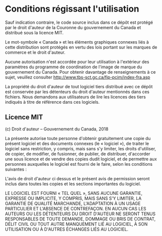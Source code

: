 # Conditions régissant l'utilisation #

Sauf indication contraire, le code source inclus dans ce dépôt est protégé par le droit d'auteur de la
Couronne du gouvernement du Canada et distribué sous la licence MIT.

Le mot-symbole « Canada » et les éléments graphiques connexes liés à cette distribution sont
protégés en vertu des lois portant sur les marques de commerce et le droit d'auteur.

Aucune autorisation n'est accordée pour leur utilisation à l'extérieur des paramètres du
programme de coordination de l'image de marque du gouvernement du Canada. Pour obtenir
davantage de renseignements à ce sujet, veuillez consulter
http://www.tbs-sct.gc.ca/fip-pcim/index-fra.asp

La propriété du droit d'auteur de tout logiciel tiers distribué avec ce dépôt est conservée par les
détenteurs du droit d'auteur mentionnés dans ces fichiers. Nous demandons aux utilisateurs de lire
les licences des tiers indiqués à titre de référence dans ces logiciels.


## Licence MIT ##

(c) Droit d'auteur – Gouvernement du Canada, 2018

La présente autorise toute personne d'obtenir gratuitement une copie du présent logiciel et des
documents connexes (le « logiciel »), de traiter le logiciel sans restriction, y compris, mais sans
s'y limiter, les droits d'utiliser, de copier, de modifier, de fusionner, de publier, de distribuer,
d'accorder une sous licence et de vendre des copies dudit logiciel, et de permettre aux personnes
auxquelles le logiciel est fourni de le faire, selon les conditions suivantes :

L'avis de droit d'auteur ci dessus et le présent avis de permission seront inclus dans toutes les copies
et les sections importantes du logiciel.

LE LOGICIEL EST FOURNI « TEL QUEL », SANS AUCUNE GARANTIE, EXPRESSE OU IMPLICITE, Y COMPRIS, MAIS SANS
S'Y LIMITER, LA GARANTIE DE QUALITÉ MARCHANDE, L'ADAPTATION À UN USAGE PARTICULIER ET L'ABSENCE DE
CONTREFAÇON. EN AUCUN CAS LES AUTEURS OU LES DÉTENTEURS DU DROIT D'AUTEUR NE SERONT TENUS RESPONSABLES
DE TOUTE DEMANDE, DOMMAGE OU BRIS DE CONTRAT, DÉLIT CIVIL OU TOUT AUTRE MANQUEMENT LIÉ AU LOGICIEL,
À SON UTILISATION OU À D'AUTRES ÉCHANGES LIÉS AU LOGICIEL.
